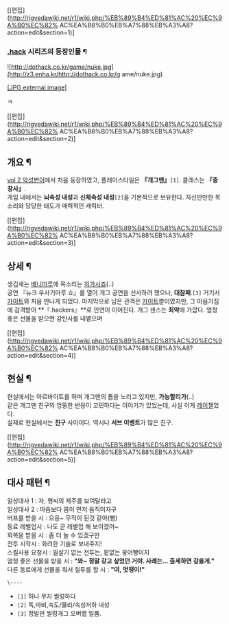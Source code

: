 [[편집](http://rigvedawiki.net/r1/wiki.php/%EB%89%B4%ED%81%AC%20%EC%9A%B0%EC%82%
AC%EA%B8%B0%EB%A7%88%EB%A3%A8?action=edit&section=1)]

### [.hack](.hack.md) 시리즈의 등장인물 ¶

![http://dothack.co.kr/game/nuke.jpg](http://z3.enha.kr/http://dothack.co.kr/g
ame/nuke.jpg)

[[JPG external image]](http://dothack.co.kr/game/nuke.jpg)

  
ㅋ

[[편집](http://rigvedawiki.net/r1/wiki.php/%EB%89%B4%ED%81%AC%20%EC%9A%B0%EC%82%
AC%EA%B8%B0%EB%A7%88%EB%A3%A8?action=edit&section=2)]

## 개요 ¶

[vol 2 악성변이](vol%202%20%EC%95%85%EC%84%B1%EB%B3%80%EC%9D%B4.md)에서 처음 등장하였고,
플레이스타일은 **『개그맨』**`[1]`. 클래스는 **『중창사』**.  
게임 내에서는 **뇌속성 내성**과 **신체속성 내성**`[2]`을 기본적으로 보유한다. 자신만만한 목소리와 당당한 태도가 매력적인 캐릭터.

[[편집](http://rigvedawiki.net/r1/wiki.php/%EB%89%B4%ED%81%AC%20%EC%9A%B0%EC%82%
AC%EA%B8%B0%EB%A7%88%EB%A3%A8?action=edit&section=3)]

## 상세 ¶

생김새는 [베니마루](%EB%B2%A0%EB%8B%88%EB%A7%88%EB%A3%A8.md)에 목소리는 [히가시죠](%ED%9E%88%EA%B0%80%EC%8B%9C%20%EC%A3%A0.md)(..)  
공연 『뉴크 우사기마루 쇼』를 열어 개그 공연을 선사하려 했으나, **대참패**.`[3]` 거기서
[카이트](%EC%B9%B4%EC%9D%B4%ED%8A%B8.md)와 처음 만나게 되었다. 마지막으로 남은 관객은
[카이트](%EC%B9%B4%EC%9D%B4%ED%8A%B8.md)뿐이였지만, 그 마음가짐에 감격받아 **『.hackers』**로
인연이 이어진다. 개그 센스는 **최악**에 가깝다. 엄청 좋은 선물을 받으면 감탄사를 내뱉으며

[[편집](http://rigvedawiki.net/r1/wiki.php/%EB%89%B4%ED%81%AC%20%EC%9A%B0%EC%82%
AC%EA%B8%B0%EB%A7%88%EB%A3%A8?action=edit&section=4)]

## 현실 ¶

현실에서는 아르바이트를 하며 개그맨의 톱을 노리고 있지만, **가능할리가**(..)  
같은 개그맨 친구의 엉뚱한 반응이 고민하다는 이야기가 있었는데, 사실 이게
[레이첼](%EB%A0%88%EC%9D%B4%EC%B2%BC.md)었다.  
실제로 현실에서는 **친구** 사이이다. 역시나 **서브 이벤트**가 많은 친구.

[[편집](http://rigvedawiki.net/r1/wiki.php/%EB%89%B4%ED%81%AC%20%EC%9A%B0%EC%82%
AC%EA%B8%B0%EB%A7%88%EB%A3%A8?action=edit&section=5)]

## 대사 패턴 ¶

일상대사 1 : 자, 형씨의 제주를 보여달라고  
일상대사 2 : 마음보다 몸이 먼저 움직이자구  
버프를 받을 시 : 으응~ 무적이 된것 같아(뻥)  
동료 레벨업시 : 나도 곧 레벨업 해 보이겠어~  
회복을 받을 시 : 좀 더 놀 수 있겠구만  
전투 시작시 : 화려한 기술로 보내주지!  
스킬사용 요청시 : 필살기 없는 전투는, 팥없는 붕어빵이지  
엄청 좋은 선물을 받을 시 : **"와~ 정말 갖고 싶었던 거야. 사례는... 출세하면 갚을게."**  
다른 동료에게 선물을 줘서 질투를 할 시 : **"여, 멋쟁이!"**

  

`\----`

  * `[1]` 허나 무지 썰렁하다
  * `[2]` 독,마비,속도/물리/속성저하 내성
  * `[3]` 정발판 썰렁개그 오버랩 일품.

